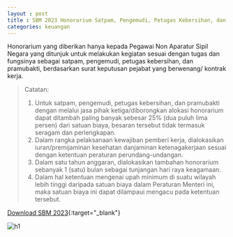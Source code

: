 ```yaml
---
layout : post
title : SBM 2023 Honorarium Satpam, Pengemudi, Petugas Kebersihan, dan Pramubakti
categories: keuangan
---
```


Honorarium yang diberikan hanya kepada Pegawai Non Aparatur Sipil Negara yang ditunjuk untuk melakukan kegiatan sesuai dengan tugas dan fungsinya sebagai satpam, pengemudi, petugas kebersihan, dan pramubakti, berdasarkan surat keputusan pejabat yang berwenang/ kontrak kerja.

> Catatan:
> 1. Untuk satpam, pengemudi, petugas kebersihan, dan pramubakti dengan melalui jasa pihak ketiga/diborongkan alokasi honorarium dapat ditambah paling banyak sebesar 25% (dua puluh lima persen) dari satuan biaya, besaran tersebut tidak termasuk seragam dan perlengkapan.
> 2. Dalam rangka pelaksanaan kewajiban pemberi kerja, dialokasikan iuran/premijaminan kesehatan danjaminan ketenagakerjaan sesuai dengan ketentuan peraturan perundang-undangan.
> 3. Dalam satu tahun anggaran, dialokasikan tambahan honorarium sebanyak 1 (satu) bulan sebagai tunjangan hari raya keagamaan.
> 4. Dalam hal ketentuan mengenai upah minimum di suatu wilayah lebih tinggi daripada satuan biaya dalam Peraturan Menteri ini, maka satuan biaya ini dapat dilampaui mengacu pada ketentuan tersebut.


[Download SBM 2023](https://f005.backblazeb2.com/file/SBM2023/SBM_2023.pdf){:target="_blank"}

![h1](https://f005.backblazeb2.com/file/SBM2023/SBM_2023_page-0019.jpg)